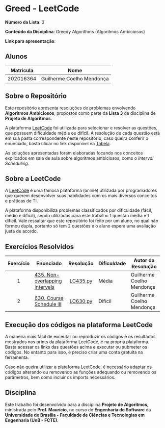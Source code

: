 # Greed - LeetCode

**Número da Lista**: 3

**Conteúdo da Disciplina**: Greedy Algorithms (Algoritmos Ambiciosos)

**Link para apresentação**: 

## Alunos

| Matrícula   | Nome                          |
|-------------|-------------------------------|
| 202016364   | Guilherme Coelho Mendonça   |

## Sobre o Repositório

Este repositório apresenta resoluções de problemas envolvendo **Algoritmos Ambiciosos**, propostos como parte da **Lista 3** da disciplina de **Projeto de Algoritmos**.

A plataforma [LeetCode](https://leetcode.com/) foi utilizada para selecionar e resolver as questões, que possuem dificuldade média ou difícil. A resolução de cada questão está em sua pasta correspondente neste repositório; caso queira conferir o enunciado, basta clicar no link disponível na [Tabela](#exercícios-resolvidos).

As soluções apresentadas foram elaboradas focando nos conceitos explicados em sala de aula sobre algoritmos ambiciosos, como o *Interval Scheduling*.


## Sobre a LeetCode

A [LeetCode](https://leetcode.com) é uma famosa plataforma (online) utilizada por programadores que querem desenvolver suas habilidades com os mais diversos conceitos e práticas de TI.

A plataforma disponibiliza problemas classificados por dificuldade (fácil, médio e difícil), sendo utilizadas para este trabalho 1 questão média e 1 dificil. Vale ressaltar que este repositório foi feito por um aluno, no qual não formou dupla, portanto só tem 2 questões e o aluno espera uma avaliação justa de acordo.

## Exercícios Resolvidos

| Exercício | Enunciado | Resolução | Dificuldade | Autor da Resolução |
| :--: | -- | :--: | -- | -- |
| 1 | [435. Non-overlapping Intervals](https://leetcode.com/problems/non-overlapping-intervals/description/?envType=problem-list-v2&envId=greedy) | [LC435.py](./Exercício%20122/LC435.py) | Média | Guilherme Coelho Mendonça |
| 2 | [630. Course Schedule III](https://leetcode.com/problems/course-schedule-iii/description/?envType=problem-list-v2&envId=greedy) | [LC630.py](./Exercício%202551/LC630.py) | Difícil | Guilherme Coelho Mendonça |


## Execução dos códigos na plataforma LeetCode

A maneira mais fácil de exceutar ou reproduzir os códigos e os resultados mostrados nos prints da plataforma LeetCode, é na própria plataforma. Basta acessar os links das questões acima e executar ou submeter os códigos. No entanto para isso, é preciso criar uma conta gratuita na ferramenta.

Caso não queira utilizar a plataforma LeetCode, é necessário adaptar os códigos alterando ou removendo as funções adequando ou removendo os parâmetros, bem como incluir os imports necessários.

## Disciplina

Este trabalho foi desenvolvido para a disciplina **Projeto de Algoritmos**, ministrada pelo **Prof. Maurício**, no curso de **Engenharia de Software** da **Universidade de Brasília - Faculdade de Ciências e Tecnologias em Engenharia (UnB - FCTE)**.